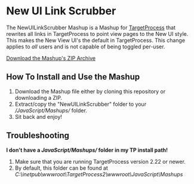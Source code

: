 New UI Link Scrubber
====================

The NewUILinkScrubber Mashup is a Mashup for 
[TargetProcess](http://www.targetprocess.com) that rewrites all links in TargetProcess 
to point view pages to the New UI style.  This makes the New View UI's the default in 
TargetProcess.  This change applies to *all* users and is not capable of being toggled 
per-user.

[Download the Mashup's ZIP Archive](https://github.com/downloads/TargetProcess/MashupsLibrary/NewUILinkScrubber.zip)

How To Install and Use the Mashup
---------------------------------

1. Download the Mashup file either by cloning this repository or
   downloading a ZIP.
2. Extract/copy the "NewUILinkScrubber" folder to your 
   _<TargetProcess Install Path>/JavaScript/Mashups/_ folder.
3. Sit back and enjoy!

Troubleshooting
---------------

**I don't have a _JavaScript/Mashups/_ folder in my TP install path!**

1. Make sure that you are running TargetProcess version 2.22 or newer.
2. By default, this folder can be found at _C:\inetpub\wwwroot\TargetProcess2\wwwroot\JavaScript\Mashups_


